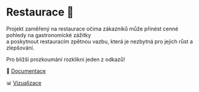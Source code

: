 # Restaurace  &#129368;

Projekt zaměřený na restaurace očima zákazníků může přinést cenné pohledy na gastronomické zážitky   
a poskytnout restauracím zpětnou vazbu, která je nezbytná pro jejich růst a zlepšování.

Pro bližší prozkoumání rozklikni jeden z odkazů!

&#128194; [Documentace](https://github.com/seidon93/Restaurants/blob/Developer/Dokumentace.xlsx)  

&#128202; [Vizualizace](https://github.com/seidon93/Restaurants/blob/Developer/Dokumentace.xlsx)  
